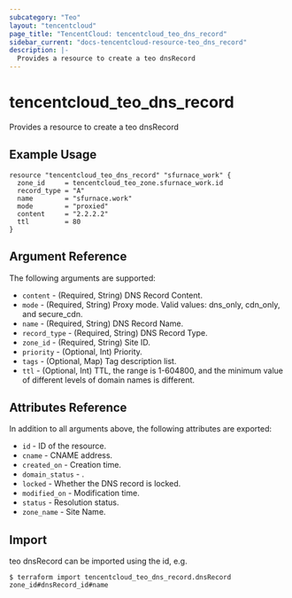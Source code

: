 ```yaml
---
subcategory: "Teo"
layout: "tencentcloud"
page_title: "TencentCloud: tencentcloud_teo_dns_record"
sidebar_current: "docs-tencentcloud-resource-teo_dns_record"
description: |-
  Provides a resource to create a teo dnsRecord
---
```


# tencentcloud_teo_dns_record

Provides a resource to create a teo dnsRecord

## Example Usage

```hcl
resource "tencentcloud_teo_dns_record" "sfurnace_work" {
  zone_id     = tencentcloud_teo_zone.sfurnace_work.id
  record_type = "A"
  name        = "sfurnace.work"
  mode        = "proxied"
  content     = "2.2.2.2"
  ttl         = 80
}
```

## Argument Reference

The following arguments are supported:

* `content` - (Required, String) DNS Record Content.
* `mode` - (Required, String) Proxy mode. Valid values: dns_only, cdn_only, and secure_cdn.
* `name` - (Required, String) DNS Record Name.
* `record_type` - (Required, String) DNS Record Type.
* `zone_id` - (Required, String) Site ID.
* `priority` - (Optional, Int) Priority.
* `tags` - (Optional, Map) Tag description list.
* `ttl` - (Optional, Int) TTL, the range is 1-604800, and the minimum value of different levels of domain names is different.

## Attributes Reference

In addition to all arguments above, the following attributes are exported:

* `id` - ID of the resource.
* `cname` - CNAME address.
* `created_on` - Creation time.
* `domain_status` - .
* `locked` - Whether the DNS record is locked.
* `modified_on` - Modification time.
* `status` - Resolution status.
* `zone_name` - Site Name.


## Import

teo dnsRecord can be imported using the id, e.g.
```
$ terraform import tencentcloud_teo_dns_record.dnsRecord zone_id#dnsRecord_id#name
```

